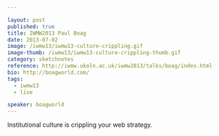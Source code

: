 ```yaml
---

layout: post
published: true
title: IWMW2013 Paul Boag
date: 2013-07-02
image: /iwmw13/iwmw13-culture-crippling.gif
image-thumb: /iwmw13/iwmw13-culture-crippling-thumb.gif
category: sketchnotes
reference: http://iwmw.ukoln.ac.uk/iwmw2013/talks/boag/index.html
bio: http://boagworld.com/
tags:
  - iwmw13
  - live

speaker: boagworld
---
```


Institutional culture is crippling your web strategy.
